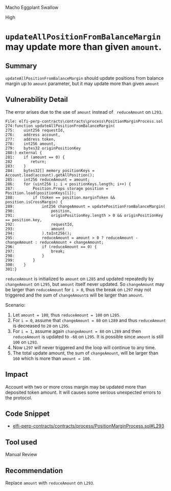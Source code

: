 Macho Eggplant Swallow

High

# `updateAllPositionFromBalanceMargin` may update more than given `amount`.

## Summary
`updateAllPositionFromBalanceMargin` should update positions from balance margin up to `amount` parameter, but it may update more than given `amount`

## Vulnerability Detail
The error arises due to the use of `amount` instead of ` reduceAmount` on `L293`.
```solidity
File: elfi-perp-contracts\contracts\process\PositionMarginProcess.sol
274:function updateAllPositionFromBalanceMargin(
275:    uint256 requestId,
276:    address account,
277:    address token,
278:    int256 amount,
279:    bytes32 originPositionKey
280:) external {
281:    if (amount == 0) {
282        return;
283:    }
284:    bytes32[] memory positionKeys = Account.load(account).getAllPosition();
285:    int256 reduceAmount = amount;
286:    for (uint256 i; i < positionKeys.length; i++) {
287:        Position.Props storage position = Position.load(positionKeys[i]);
288:        if (token == position.marginToken && position.isCrossMargin) {
289:            int256 changeAmount = updatePositionFromBalanceMargin(
290:                position,
291:                originPositionKey.length > 0 && originPositionKey == position.key,
292:                requestId,
293:                amount
294:            ).toInt256();
295:            reduceAmount = amount > 0 ? reduceAmount - changeAmount : reduceAmount + changeAmount;
296:            if (reduceAmount == 0) {
297:                break;
298:            }
299:        }
300:    }
301:}
``` 
`reduceAmount` is initialized to `amount` on `L285` and updated repeatedly by `changeAmount` on `L295`, but `amount` itself never updated.
So `changeAmount` may be larger than `reduceAmount` for `i > 0`, thus the break on `L297` may not triggered and the sum of `changeAmount`s will be larger than `amount`.

Scenario:
1. Let `amount = 100`, thus `reduceAmount = 100` on `L285`.
2. For `i = 0`, assume that `changeAmount = 80` on `L289` and thus `reduceAmount` is decreased to `20` on `L295`.
3. For `i = 1`, assume again `changeAmount = 80` on `L289` and then `reduceAmount` is updated to `-60` on `L295`. It is possible since `amount` is still `100` on `L293`.
4. Now `L297` will never triggered and the loop will continue to any time.
5. The total update amount, the sum of `changeAmount`, will be larger than `160` which is more than `amount = 100`.

## Impact
Account with two or more cross margin may be updated more than deposited token amount.
It will causes some serious unexpected errors to the protocol.

## Code Snippet
- [elfi-perp-contracts/contracts/process/PositionMarginProcess.sol#L293](https://github.com/sherlock-audit/2024-05-elfi-protocol/blob/main/elfi-perp-contracts/contracts/process/PositionMarginProcess.sol#L293)

## Tool used
Manual Review

## Recommendation
Replace `amount` with `reduceAmount` on `L293`.
